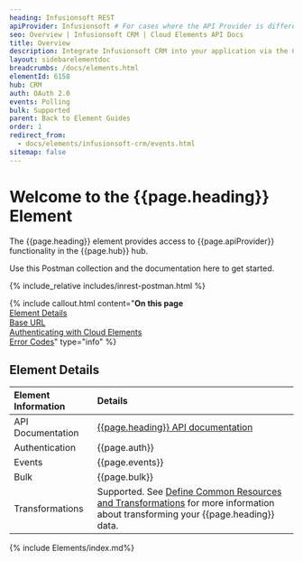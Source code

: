```yaml
---
heading: Infusionsoft REST
apiProvider: Infusionsoft # For cases where the API Provider is different than the element name. e;g;, ServiceNow vs. ServiceNow Oauth
seo: Overview | Infusionsoft CRM | Cloud Elements API Docs
title: Overview
description: Integrate Infusionsoft CRM into your application via the Cloud Elements APIs.
layout: sidebarelementdoc
breadcrumbs: /docs/elements.html
elementId: 6158
hub: CRM
auth: OAuth 2.0
events: Polling
bulk: Supported
parent: Back to Element Guides
order: 1
redirect_from:
  - docs/elements/infusionsoft-crm/events.html
sitemap: false
---
```


# Welcome to the {{page.heading}} Element

The {{page.heading}} element provides access to {{page.apiProvider}} functionality in the {{page.hub}} hub.

Use this Postman collection and the documentation here to get started.

<div>
{% include_relative includes/inrest-postman.html %}
</div>


{% include callout.html content="<strong>On this page</strong></br><a href=#element-details>Element Details</a></br><a href=#base-url>Base URL</a></br><a href=#authenticating-with-cloud-elements>Authenticating with Cloud Elements</a></br><a href=#error-codes>Error Codes</a>" type="info" %}

## Element Details

| Element Information | Details     |
| :------------- | :------------- |
| API Documentation | [{{page.heading}} API documentation](https://developer.infusionsoft.com/docs/rest/#!/Affiliate/searchCommissionsUsingGET) |
| Authentication | {{page.auth}}  |
| Events | {{page.events}} |
| Bulk | {{page.bulk}} |
| Transformations | Supported. See [Define Common Resources and Transformations](https://docs.cloud-elements.com/home/common-object) for more information about transforming your {{page.heading}} data.|

{% include Elements/index.md%}
